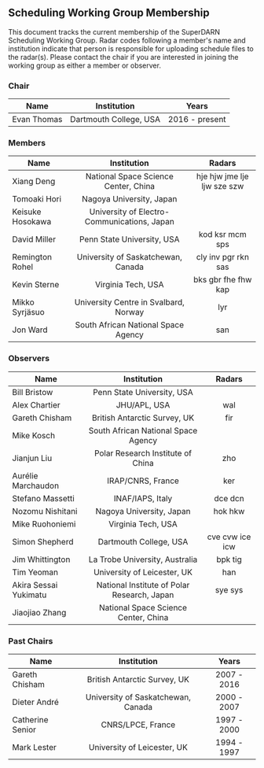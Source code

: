 ## Scheduling Working Group Membership

This document tracks the current membership of the SuperDARN Scheduling Working Group.
Radar codes following a member's name and institution indicate that person is responsible
for uploading schedule files to the radar(s). Please contact the chair if you are
interested in joining the working group as either a member or observer.

### Chair

| Name        | Institution            | Years          |
|-------------|:----------------------:|:--------------:|
| Evan Thomas | Dartmouth College, USA | 2016 - present |

### Members

| Name             | Institution                                 | Radars                      |
|------------------|:-------------------------------------------:|:---------------------------:|
| Xiang Deng       | National Space Science Center, China        | hje hjw jme lje ljw sze szw |
| Tomoaki Hori     | Nagoya University, Japan                    |                             |
| Keisuke Hosokawa | University of Electro-Communications, Japan |                             |
| David Miller     | Penn State University, USA                  | kod ksr mcm sps             |
| Remington Rohel  | University of Saskatchewan, Canada          | cly inv pgr rkn sas         |
| Kevin Sterne     | Virginia Tech, USA                          | bks gbr fhe fhw kap         |
| Mikko Syrjäsuo   | University Centre in Svalbard, Norway       | lyr                         |
| Jon Ward         | South African National Space Agency         | san                         |

### Observers

| Name                  | Institution                                 | Radars          |
|-----------------------|:-------------------------------------------:|:---------------:|
| Bill Bristow          | Penn State University, USA                  |                 |
| Alex Chartier         | JHU/APL, USA                                | wal             |
| Gareth Chisham        | British Antarctic Survey, UK                | fir             |
| Mike Kosch            | South African National Space Agency         |                 |
| Jianjun Liu           | Polar Research Institute of China           | zho             |
| Aurélie Marchaudon    | IRAP/CNRS, France                           | ker             |
| Stefano Massetti      | INAF/IAPS, Italy                            | dce dcn         |
| Nozomu Nishitani      | Nagoya University, Japan                    | hok hkw         |
| Mike Ruohoniemi       | Virginia Tech, USA                          |                 |
| Simon Shepherd        | Dartmouth College, USA                      | cve cvw ice icw |
| Jim Whittington       | La Trobe University, Australia              | bpk tig         |
| Tim Yeoman            | University of Leicester, UK                 | han             |
| Akira Sessai Yukimatu | National Institute of Polar Research, Japan | sye sys         |
| Jiaojiao Zhang        | National Space Science Center, China        |                 |

### Past Chairs

| Name             | Institution                        | Years       |
|------------------|:----------------------------------:|:-----------:|
| Gareth Chisham   | British Antarctic Survey, UK       | 2007 - 2016 |
| Dieter André     | University of Saskatchewan, Canada | 2000 - 2007 |
| Catherine Senior | CNRS/LPCE, France                  | 1997 - 2000 |
| Mark Lester      | University of Leicester, UK        | 1994 - 1997 |
